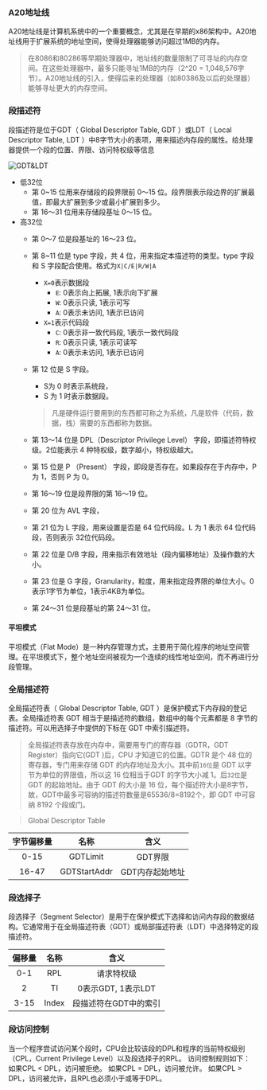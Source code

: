 ### A20地址线

A20地址线是计算机系统中的一个重要概念，尤其是在早期的x86架构中。A20地址线用于扩展系统的地址空间，使得处理器能够访问超过1MB的内存。

> 在8086和80286等早期处理器中，地址线的数量限制了可寻址的内存空间。在这些处理器中，最多只能寻址1MB的内存（2^20 = 1,048,576字节）。A20地址线的引入，使得后来的处理器（如80386及以后的处理器）能够寻址更大的内存空间。

### 段描述符

段描述符是位于GDT（ Global Descriptor Table, GDT ）或LDT（ Local Descriptor Table, LDT ）中8字节大小的表项，用来描述内存段的属性。给处理器提供一个段的位置、界限、访问特权级等信息

![GDT&LDT](../images/GDT&LDT.jpg)

+ 低32位
    + 第 0~15 位用来存储段的段界限前 0～15 位。段界限表示段边界的扩展最值，即最大扩展到多少或最小扩展到多少。
    + 第 16～31 位用来存储段基址 0～15 位。
+ 高32位
    + 第 0～7 位是段基址的 16～23 位。
    + 第 8~11 位是 type 字段，共 4 位，用来指定本描述符的类型。type 字段和 S 字段配合使用。格式为`X|C/E|R/W|A`
        + `X=0`表示数据段
            + `E`: 0表示向上拓展, 1表示向下扩展
            + `W`: 0表示只读, 1表示可写
            + `A`: 0表示未访问, 1表示已访问
        + `X=1`表示代码段
            + `C`: 0表示非一致代码段, 1表示一致代码段
            + `R`: 0表示只读, 1表示可读写
            + `A`: 0表示未访问, 1表示已访问
    + 第 12 位是 S 字段。
        + S为 0 时表示系统段，
        + S 为 1 时表示数据段。
        > 凡是硬件运行要用到的东西都可称之为系统，凡是软件（代码，数据，栈）需要的东西都称为数据。

    + 第 13～14 位是 DPL（Descriptor Privilege Level） 字段，即描述符特权级。2位能表示 4 种特权级，数字越小，特权级越大。
    + 第 15 位是 P （Present） 字段，即段是否存在。如果段存在于内存中，P 为 1，否则 P 为 0。
    + 第 16～19 位是段界限的第 16～19 位。
    + 第 20 位为 AVL 字段，
    + 第 21 位为 L 字段，用来设置是否是 64 位代码段。L 为 1 表示 64 位代码段，否则表示 32位代码段。
    + 第 22 位是 D/B 字段，用来指示有效地址（段内偏移地址）及操作数的大小。
    + 第 23 位是 G 字段，Granularity，粒度，用来指定段界限的单位大小。0表示1字节为单位，1表示4KB为单位。
    + 第 24～31 位是段基址的第 24～31 位。

#### 平坦模式

平坦模式（Flat Mode）是一种内存管理方式，主要用于简化程序的地址空间管理。在平坦模式下，整个地址空间被视为一个连续的线性地址空间，而不再进行分段管理。

### 全局描述符

全局描述符表（ Global Descriptor Table, GDT ）是保护模式下内存段的登记表。全局描述符表 GDT 相当于是描述符的数组，数组中的每个元素都是 8 字节的描述符。可以用选择子中提供的下标在 GDT 中索引描述符。

> 全局描述符表存放在内存中，需要用专门的寄存器（GDTR，GDT Register）指向它(GDT )后，CPU 才知道它的位置。GDTR 是个 48 位的寄存器，专门用来存储 GDT 的内存地址及大小。其中前`16位`是 GDT 以字节为单位的界限值，所以这 16 位相当于GDT 的字节大小减 1。后`32位`是 GDT 的起始地址。由于 GDT 的大小是 16 位，每个描述符大小是8字节，故，GDT中最多可容纳的描述符数量是65536/8=8192个，即 GDT 中可容纳 8192 个段或门。

> Global Descriptor Table

| 字节偏移量 | 名称 | 含义 |
|:---:|:---:|:---:|
| 0-15 | GDTLimit | GDT界限 |
| 16-47 | GDTStartAddr | GDT内存起始地址 |

### 段选择子

段选择子（Segment Selector）是用于在保护模式下选择和访问内存段的数据结构。它通常用于在全局描述符表（GDT）或局部描述符表（LDT）中选择特定的段描述符。

| 偏移量 | 名称 | 含义 |
|:---:|:---:|:---:|
| 0-1 | RPL | 请求特权级 |
| 2 | TI | 0表示GDT, 1表示LDT |
| 3-15 | Index | 段描述符在GDT中的索引 |

### 段访问控制

当一个程序尝试访问某个段时，CPU会比较该段的DPL和程序的当前特权级别（CPL，Current Privilege Level）以及段选择子的RPL。
访问控制规则如下：
如果CPL < DPL，访问被拒绝。
如果CPL = DPL，访问被允许。
如果CPL > DPL，访问被允许，且RPL也必须小于或等于DPL。
